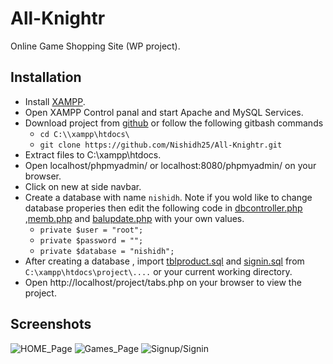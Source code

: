 # All-Knightr
Online Game Shopping Site (WP project).

## Installation
* Install [XAMPP](https://www.apachefriends.org/download.html "XAMPP Download").
* Open XAMPP Control panal and start Apache and MySQL Services.
* Download project from [github](https://github.com/Nishidh25/All-Knightr.git "All-Knightr") or follow the following gitbash commands
  * `cd C:\\xampp\htdocs\`
  * `git clone https://github.com/Nishidh25/All-Knightr.git`
* Extract files to C:\\xampp\htdocs\.
* Open localhost/phpmyadmin/ or localhost:8080/phpmyadmin/ on your browser.
* Click on new at side navbar.
* Create a database with name `nishidh`. Note if you wold like to change database properies then edit the following code in [dbcontroller.php](https://github.com/Nishidh25/All-Knightr/blob/master/project/dbcontroller.php) ,[memb.php](https://github.com/Nishidh25/All-Knightr/blob/master/project/memb.php) and [balupdate.php](https://github.com/Nishidh25/All-Knightr/blob/master/project/balupdate.php) with your own values.
  *  `private $user = "root";`
  *  `private $password = "";`
  *  `private $database = "nishidh";`
 * After creating a database , import [tblproduct.sql](https://github.com/Nishidh25/All-Knightr/blob/master/project/tblproduct.sql) and [signin.sql](https://github.com/Nishidh25/All-Knightr/blob/master/project/signin.sql) from `C:\xampp\htdocs\project\....` or your current working directory.
* Open http://localhost/project/tabs.php on your browser to view the project.

## Screenshots
![HOME_Page]()
![Games_Page]()
![Signup/Signin]()



